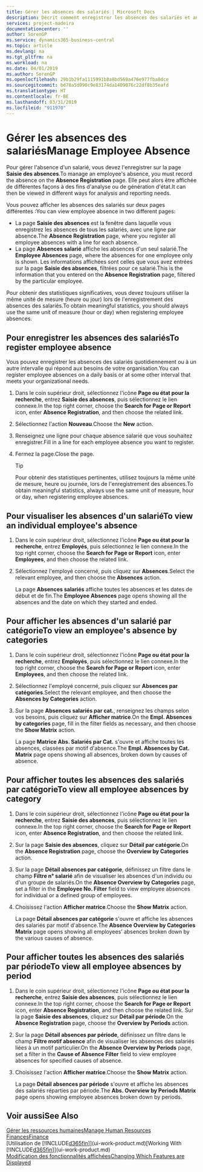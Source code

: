 ```yaml
---
title: Gérer les absences des salariés | Microsoft Docs
description: Décrit comment enregistrer les absences des salariés et analyser les statistiques d'indisponibilité.
services: project-madeira
documentationcenter: ''
author: SorenGP
ms.service: dynamics365-business-central
ms.topic: article
ms.devlang: na
ms.tgt_pltfrm: na
ms.workload: na
ms.date: 04/01/2019
ms.author: SorenGP
ms.openlocfilehash: 29b1b29fa1115991b8a8bd569a476e977fba8dce
ms.sourcegitcommit: bd78a5d990c9e83174da1409076c22df8b35eafd
ms.translationtype: HT
ms.contentlocale: fr-BE
ms.lasthandoff: 03/31/2019
ms.locfileid: "911970"
---
```

# <a name="manage-employee-absence"></a><span data-ttu-id="38da6-103">Gérer les absences des salariés</span><span class="sxs-lookup"><span data-stu-id="38da6-103">Manage Employee Absence</span></span>
<span data-ttu-id="38da6-104">Pour gérer l'absence d'un salarié, vous devez l'enregistrer sur la page **Saisie des absences**.</span><span class="sxs-lookup"><span data-stu-id="38da6-104">To manage an employee's absence, you must record the absence on the **Absence Registration** page.</span></span> <span data-ttu-id="38da6-105">Elle peut alors être affichée de différentes façons à des fins d'analyse ou de génération d'état.</span><span class="sxs-lookup"><span data-stu-id="38da6-105">It can then be viewed in different ways for analysis and reporting needs.</span></span>

<span data-ttu-id="38da6-106">Vous pouvez afficher les absences des salariés sur deux pages différentes :</span><span class="sxs-lookup"><span data-stu-id="38da6-106">You can view employee absence in two different pages:</span></span>

* <span data-ttu-id="38da6-107">La page **Saisie des absences** est la fenêtre dans laquelle vous enregistrez les absences de tous les salariés, avec une ligne par absence.</span><span class="sxs-lookup"><span data-stu-id="38da6-107">The **Absence Registration** page, where you register all employee absences with a line for each absence.</span></span>
* <span data-ttu-id="38da6-108">La page **Absences salarié** affiche les absences d'un seul salarié.</span><span class="sxs-lookup"><span data-stu-id="38da6-108">The **Employee Absences** page, where the absences for one employee only is shown.</span></span> <span data-ttu-id="38da6-109">Les informations affichées sont celles que vous avez entrées sur la page **Saisie des absences**, filtrées pour ce salarié.</span><span class="sxs-lookup"><span data-stu-id="38da6-109">This is the information that you entered on the **Absence Registration** page, filtered by the particular employee.</span></span>

<span data-ttu-id="38da6-110">Pour obtenir des statistiques significatives, vous devez toujours utiliser la même unité de mesure (heure ou jour) lors de l'enregistrement des absences des salariés.</span><span class="sxs-lookup"><span data-stu-id="38da6-110">To obtain meaningful statistics, you should always use the same unit of measure (hour or day) when registering employee absences.</span></span>

## <a name="to-register-employee-absence"></a><span data-ttu-id="38da6-111">Pour enregistrer les absences des salariés</span><span class="sxs-lookup"><span data-stu-id="38da6-111">To register employee absence</span></span>
<span data-ttu-id="38da6-112">Vous pouvez enregistrer les absences des salariés quotidiennement ou à un autre intervalle qui répond aux besoins de votre organisation.</span><span class="sxs-lookup"><span data-stu-id="38da6-112">You can register employee absences on a daily basis or at some other interval that meets your organizational needs.</span></span>

1. <span data-ttu-id="38da6-113">Dans le coin supérieur droit, sélectionnez l'icône **Page ou état pour la recherche**, entrez **Saisie des absences**, puis sélectionnez le lien connexe.</span><span class="sxs-lookup"><span data-stu-id="38da6-113">In the top right corner, choose the **Search for Page or Report** icon, enter **Absence Registration**, and then choose the related link.</span></span>
2. <span data-ttu-id="38da6-114">Sélectionnez l'action **Nouveau**.</span><span class="sxs-lookup"><span data-stu-id="38da6-114">Choose the **New** action.</span></span>
3. <span data-ttu-id="38da6-115">Renseignez une ligne pour chaque absence salarié que vous souhaitez enregistrer.</span><span class="sxs-lookup"><span data-stu-id="38da6-115">Fill in a line for each employee absence you want to register.</span></span>
4. <span data-ttu-id="38da6-116">Fermez la page.</span><span class="sxs-lookup"><span data-stu-id="38da6-116">Close the page.</span></span>

    > [!Tip]
    > <span data-ttu-id="38da6-117">Pour obtenir des statistiques pertinentes, utilisez toujours la même unité de mesure, heure ou journée, lors de l'enregistrement des absences.</span><span class="sxs-lookup"><span data-stu-id="38da6-117">To obtain meaningful statistics, always use the same unit of measure, hour or day, when registering employee absences.</span></span>

## <a name="to-view-an-individual-employees-absence"></a><span data-ttu-id="38da6-118">Pour visualiser les absences d'un salarié</span><span class="sxs-lookup"><span data-stu-id="38da6-118">To view an individual employee's absence</span></span>
1. <span data-ttu-id="38da6-119">Dans le coin supérieur droit, sélectionnez l'icône **Page ou état pour la recherche**, entrez **Employés**, puis sélectionnez le lien connexe.</span><span class="sxs-lookup"><span data-stu-id="38da6-119">In the top right corner, choose the **Search for Page or Report** icon, enter **Employees**, and then choose the related link.</span></span>
2. <span data-ttu-id="38da6-120">Sélectionnez l'employé concerné, puis cliquez sur **Absences**.</span><span class="sxs-lookup"><span data-stu-id="38da6-120">Select the relevant employee, and then choose the **Absences** action.</span></span>

    <span data-ttu-id="38da6-121">La page **Absences salariés** affiche toutes les absences et les dates de début et de fin.</span><span class="sxs-lookup"><span data-stu-id="38da6-121">The **Employee Absences** page opens showing all the absences and the date on which they started and ended.</span></span>

## <a name="to-view-an-employees-absence-by-categories"></a><span data-ttu-id="38da6-122">Pour afficher les absences d'un salarié par catégorie</span><span class="sxs-lookup"><span data-stu-id="38da6-122">To view an employee's absence by categories</span></span>
1. <span data-ttu-id="38da6-123">Dans le coin supérieur droit, sélectionnez l'icône **Page ou état pour la recherche**, entrez **Employés**, puis sélectionnez le lien connexe.</span><span class="sxs-lookup"><span data-stu-id="38da6-123">In the top right corner, choose the **Search for Page or Report** icon, enter **Employees**, and then choose the related link.</span></span>
2. <span data-ttu-id="38da6-124">Sélectionnez l'employé concerné, puis cliquez sur **Absences par catégories**.</span><span class="sxs-lookup"><span data-stu-id="38da6-124">Select the relevant employee, and then choose the **Absences by Categories** action.</span></span>
3. <span data-ttu-id="38da6-125">Sur la page **Absences salariés par cat.**, renseignez les champs selon vos besoins, puis cliquez sur **Afficher matrice**.</span><span class="sxs-lookup"><span data-stu-id="38da6-125">On the **Empl. Absences by categories** page, fill in the filter fields as necessary, and then choose the **Show Matrix** action.</span></span>

    <span data-ttu-id="38da6-126">La page **Matrice Abs. Salariés par Cat.** s'ouvre et affiche toutes les absences, classées par motif d'absence.</span><span class="sxs-lookup"><span data-stu-id="38da6-126">The **Empl. Absences by Cat. Matrix** page opens showing all absences, broken down by causes of absence.</span></span>

## <a name="to-view-all-employee-absences-by-category"></a><span data-ttu-id="38da6-127">Pour afficher toutes les absences des salariés par catégorie</span><span class="sxs-lookup"><span data-stu-id="38da6-127">To view all employee absences by category</span></span>
1. <span data-ttu-id="38da6-128">Dans le coin supérieur droit, sélectionnez l'icône **Page ou état pour la recherche**, entrez **Saisie des absences**, puis sélectionnez le lien connexe.</span><span class="sxs-lookup"><span data-stu-id="38da6-128">In the top right corner, choose the **Search for Page or Report** icon, enter **Absence Registration**, and then choose the related link.</span></span>
2. <span data-ttu-id="38da6-129">Sur la page **Saisie des absences**, cliquez sur **Détail par catégorie**.</span><span class="sxs-lookup"><span data-stu-id="38da6-129">On the **Absence Registration** page, choose the **Overview by Categories** action.</span></span>
3. <span data-ttu-id="38da6-130">Sur la page **Détail absences par catégorie**, définissez un filtre dans le champ **Filtre n° salarié** afin de visualiser les absences d'un individu ou d'un groupe de salariés.</span><span class="sxs-lookup"><span data-stu-id="38da6-130">On the **Absence Overview by Categories** page, set a filter in the **Employee No. Filter** field to view employee absences for individual or a defined group of employees.</span></span>
4. <span data-ttu-id="38da6-131">Choisissez l'action **Afficher matrice**.</span><span class="sxs-lookup"><span data-stu-id="38da6-131">Choose the **Show Matrix** action.</span></span>

    <span data-ttu-id="38da6-132">La page **Détail absences par catégorie** s'ouvre et affiche les absences des salariés par motif d'absence.</span><span class="sxs-lookup"><span data-stu-id="38da6-132">The **Absence Overview by Categories Matrix** page opens showing all employees’ absences broken down by the various causes of absence.</span></span>

## <a name="to-view-all-employee-absences-by-period"></a><span data-ttu-id="38da6-133">Pour afficher toutes les absences des salariés par période</span><span class="sxs-lookup"><span data-stu-id="38da6-133">To view all employee absences by period</span></span>
1. <span data-ttu-id="38da6-134">Dans le coin supérieur droit, sélectionnez l'icône **Page ou état pour la recherche**, entrez **Saisie des absences**, puis sélectionnez le lien connexe.</span><span class="sxs-lookup"><span data-stu-id="38da6-134">In the top right corner, choose the **Search for Page or Report** icon, enter **Absence Registration**, and then choose the related link.</span></span>
   <span data-ttu-id="38da6-135">Sur la page **Saisie des absences**, cliquez sur **Détail par période**.</span><span class="sxs-lookup"><span data-stu-id="38da6-135">On the **Absence Registration** page, choose the **Overview by Periods** action.</span></span>
2. <span data-ttu-id="38da6-136">Sur la page **Détail absences par période**, définissez un filtre dans le champ **Filtre motif absence** afin de visualiser les absences des salariés liées à un motif particulier.</span><span class="sxs-lookup"><span data-stu-id="38da6-136">On the **Absence Overview by Periods** page, set a filter in the **Cause of Absence Filter** field to view employee absences for specified causes of absence.</span></span>
3. <span data-ttu-id="38da6-137">Choisissez l'action **Afficher matrice**.</span><span class="sxs-lookup"><span data-stu-id="38da6-137">Choose the **Show Matrix** action.</span></span>

    <span data-ttu-id="38da6-138">La page **Détail absences par période** s'ouvre et affiche les absences des salariés réparties par période.</span><span class="sxs-lookup"><span data-stu-id="38da6-138">The **Abs. Overview by Periods Matrix** page opens showing employee absences broken down by periods.</span></span>

## <a name="see-also"></a><span data-ttu-id="38da6-139">Voir aussi</span><span class="sxs-lookup"><span data-stu-id="38da6-139">See Also</span></span>
[<span data-ttu-id="38da6-140">Gérer les ressources humaines</span><span class="sxs-lookup"><span data-stu-id="38da6-140">Manage Human Resources</span></span>](hr-manage-human-resources.md)  
[<span data-ttu-id="38da6-141">Finances</span><span class="sxs-lookup"><span data-stu-id="38da6-141">Finance</span></span>](finance.md)  
<span data-ttu-id="38da6-142">[Utilisation de [!INCLUDE[d365fin](includes/d365fin_md.md)]](ui-work-product.md)</span><span class="sxs-lookup"><span data-stu-id="38da6-142">[Working With [!INCLUDE[d365fin](includes/d365fin_md.md)]](ui-work-product.md)</span></span>  
[<span data-ttu-id="38da6-143">Modification des fonctionnalités affichées</span><span class="sxs-lookup"><span data-stu-id="38da6-143">Changing Which Features are Displayed</span></span>](ui-experiences.md)
